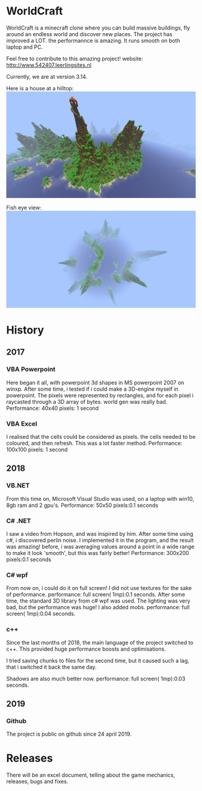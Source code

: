 # WorldCraft
WorldCraft is a minecraft clone where you can build massive buildings, fly around an endless world and discover new places.
The project has improved a LOT. the performannce is amazing. It runs smooth on both laptop and PC.

Feel free to contribute to this amazing project!
website:
http://www.542407.leerlingsites.nl

Currently, we are at version 3.14.

Here is a house at a hilltop:
![house at hilltop](hilltop.bmp)

Fish eye view:
![fish eye view](fisheyeview.png)

# History
## 2017
### VBA Powerpoint
Here began it all, with powerpoint 3d shapes in MS powerpoint 2007 on winxp. 
After some time, i tested if i could make a 3D-engine myself in powerpoint. The pixels were represented by rectangles, and for each pixel i raycasted through a 3D array of bytes. world gen was really bad.
Performance:
40x40 pixels: 1 second

### VBA Excel
I realised that the cells could be considered as pixels. the cells needed to be coloured, and then refresh. This was a lot faster method.
Performance:
100x100 pixels: 1 second

## 2018
### VB.NET
From this time on, Microsoft Visual Studio was used, on a laptop with win10, 8gb ram and 2 gpu's.
Performance:
50x50 pixels:0.1 seconds

### C# .NET

I saw a video from Hopson, and was inspired by him.
After some time using c#, i discovered perlin noise. I implemented it in the program, and the result was amazing! before, i was averaging values around a point in a wide range to make it look 'smooth', but this was fairly better!
Performance:
300x200 pixels:0.1 seconds

### C# wpf
From now on, i could do it on full screen!
I did not use textures for the sake of performance.
performance:
full screen( 1mp):0.1 seconds.
After some time, the standard 3D library from c# wpf was used.
The lighting was very bad, but the performance was huge!
I also added mobs.
performance:
full screen( 1mp):0.04 seconds.

### c++
Since the last months of 2018, the main language of the project switched to c++. This provided huge performance boosts and optimisations.

I tried saving chunks to files for the second time, but it caused such a lag, that i switched it back the same day.

Shadows are also much better now.
performance:
full screen( 1mp):0.03 seconds.

## 2019
### Github
The project is public on github since 24 april 2019.


# Releases
There will be an excel document, telling about the game mechanics, releases, bugs and fixes.
